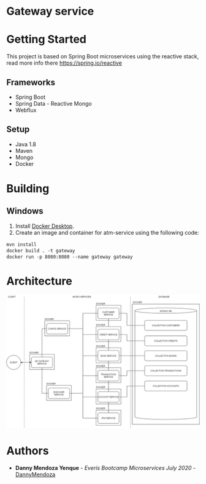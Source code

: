 Gateway service
======================
# Getting Started
This project is based on Spring Boot microservices using the reactive stack, read more info there https://spring.io/reactive

## Frameworks 
* Spring Boot
* Spring Data - Reactive Mongo
* Webflux

## Setup
* Java 1.8
* Maven
* Mongo
* Docker

# Building
## Windows
1. Install [Docker Desktop](https://www.docker.com/products/docker-desktop).
2. Create an image and container for atm-service using the following code:
```
mvn install
docker build . -t gateway
docker run -p 8080:8080 --name gateway gateway
```

# Architecture

![Architecture](https://raw.githubusercontent.com/dmendozy/config-service/master/files/arch.png)

# Authors

* **Danny Mendoza Yenque** - *Everis Bootcamp Microservices July 2020* - [DannyMendoza](https://github.com/dmendozy)
